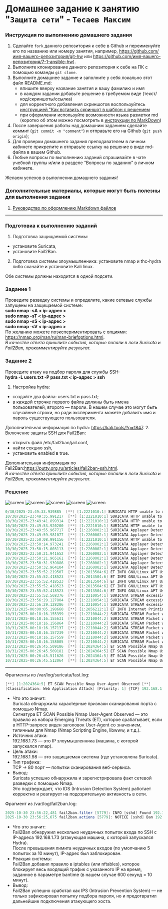 # Домашнее задание к занятию "`Защита сети`" - `Тесаев Максим`

### Инструкция по выполнению домашнего задания

   1. Сделайте `fork` данного репозитория к себе в Github и переименуйте его по названию или номеру занятия, например, https://github.com/имя-вашего-репозитория/git-hw или  https://github.com/имя-вашего-репозитория/7-1-ansible-hw).
   2. Выполните клонирование данного репозитория к себе на ПК с помощью команды `git clone`.
   3. Выполните домашнее задание и заполните у себя локально этот файл README.md:
      - впишите вверху название занятия и вашу фамилию и имя
      - в каждом задании добавьте решение в требуемом виде (текст/код/скриншоты/ссылка)
      - для корректного добавления скриншотов воспользуйтесь [инструкцией "Как вставить скриншот в шаблон с решением](https://github.com/netology-code/sys-pattern-homework/blob/main/screen-instruction.md)
      - при оформлении используйте возможности языка разметки md (коротко об этом можно посмотреть в [инструкции  по MarkDown](https://github.com/netology-code/sys-pattern-homework/blob/main/md-instruction.md))
   4. После завершения работы над домашним заданием сделайте коммит (`git commit -m "comment"`) и отправьте его на Github (`git push origin`);
   5. Для проверки домашнего задания преподавателем в личном кабинете прикрепите и отправьте ссылку на решение в виде md-файла в вашем Github.
   6. Любые вопросы по выполнению заданий спрашивайте в чате учебной группы и/или в разделе “Вопросы по заданию” в личном кабинете.
   
Желаем успехов в выполнении домашнего задания!
   
### Дополнительные материалы, которые могут быть полезны для выполнения задания

1. [Руководство по оформлению Markdown файлов](https://gist.github.com/Jekins/2bf2d0638163f1294637#Code)

---

### Подготовка к выполнению заданий

1. Подготовка защищаемой системы:
* установите Suricata,
* установите Fail2Ban.
2. Подготовка системы злоумышленника: установите nmap и thc-hydra либо скачайте и установите Kali linux.

Обе системы должны находится в одной подсети.

### Задание 1

Проведите разведку системы и определите, какие сетевые службы запущены на защищаемой системе:  
**sudo nmap -sA < ip-адрес >**  
**sudo nmap -sT < ip-адрес >**  
**sudo nmap -sS < ip-адрес >**  
**sudo nmap -sV < ip-адрес >**  
По желанию можете поэкспериментировать с опциями: https://nmap.org/man/ru/man-briefoptions.html.  
*В качестве ответа пришлите события, которые попали в логи Suricata и Fail2Ban, прокомментируйте результат.*  

### Задание 2

Проведите атаку на подбор пароля для службы SSH:  
**hydra -L users.txt -P pass.txt < ip-адрес > ssh**
1. Настройка hydra:
* создайте два файла: users.txt и pass.txt;
* в каждой строчке первого файла должны быть имена пользователей, второго — пароли. В нашем случае это могут быть случайные строки, но ради эксперимента можете добавить имя и пароль существующего пользователя.

Дополнительная информация по hydra: https://kali.tools/?p=1847.
2. Включение защиты SSH для Fail2Ban:
* открыть файл /etc/fail2ban/jail.conf,
* найти секцию ssh,
* установить enabled в true.

Дополнительная информация по Fail2Ban:https://putty.org.ru/articles/fail2ban-ssh.html.  
*В качестве ответа пришлите события, которые попали в логи Suricata и Fail2Ban, прокомментируйте результат.*

### Решение

![screen](screenshots/1.1.png)
![screen](screenshots/1.2.png)
![screen](screenshots/1.3.png)
![screen](screenshots/1.4.png)
![screen](screenshots/1.5.png)

```java
0/30/2025-23:49:33.939885  [**] [1:2221010:1] SURICATA HTTP unable to match response to request [**] [Classification: Generic Protocol Command Decode] [Priority: 3] {TCP} 192.168.>
10/30/2025-23:49:35.991217  [**] [1:2221010:1] SURICATA HTTP unable to match response to request [**] [Classification: Generic Protocol Command Decode] [Priority: 3] {TCP} 192.168.>
10/30/2025-23:49:41.899314  [**] [1:2221010:1] SURICATA HTTP unable to match response to request [**] [Classification: Generic Protocol Command Decode] [Priority: 3] {TCP} 192.168.>
10/30/2025-23:49:53.920200  [**] [1:2221010:1] SURICATA HTTP unable to match response to request [**] [Classification: Generic Protocol Command Decode] [Priority: 3] {TCP} 192.168.>
10/30/2025-23:49:55.967717  [**] [1:2260002:1] SURICATA Applayer Detect protocol only one direction [**] [Classification: Generic Protocol Command Decode] [Priority: 3] {TCP} 192.1>
10/30/2025-23:49:59.981077  [**] [1:2260002:1] SURICATA Applayer Detect protocol only one direction [**] [Classification: Generic Protocol Command Decode] [Priority: 3] {TCP} 192.1>
10/30/2025-23:50:08.991156  [**] [1:2221010:1] SURICATA HTTP unable to match response to request [**] [Classification: Generic Protocol Command Decode] [Priority: 3] {TCP} 192.168.>
10/30/2025-23:50:14.973241  [**] [1:2260002:1] SURICATA Applayer Detect protocol only one direction [**] [Classification: Generic Protocol Command Decode] [Priority: 3] {TCP} 192.1>
10/30/2025-23:50:15.003113  [**] [1:2260002:1] SURICATA Applayer Detect protocol only one direction [**] [Classification: Generic Protocol Command Decode] [Priority: 3] {TCP} 192.1>
10/30/2025-23:50:21.941652  [**] [1:2260002:1] SURICATA Applayer Detect protocol only one direction [**] [Classification: Generic Protocol Command Decode] [Priority: 3] {TCP} 192.1>
10/30/2025-23:50:21.965161  [**] [1:2260002:1] SURICATA Applayer Detect protocol only one direction [**] [Classification: Generic Protocol Command Decode] [Priority: 3] {TCP} 192.1>
10/30/2025-23:50:31.939886  [**] [1:2260002:1] SURICATA Applayer Detect protocol only one direction [**] [Classification: Generic Protocol Command Decode] [Priority: 3] {TCP} 192.1>
10/30/2025-23:50:32.964104  [**] [1:2260002:1] SURICATA Applayer Detect protocol only one direction [**] [Classification: Generic Protocol Command Decode] [Priority: 3] {TCP} 192.1>
10/30/2025-23:55:52.219507  [**] [1:2013504:6] ET INFO GNU/Linux APT User-Agent Outbound likely related to package management [**] [Classification: Not Suspicious Traffic] [Priorit>
10/30/2025-23:55:52.418523  [**] [1:2013504:6] ET INFO GNU/Linux APT User-Agent Outbound likely related to package management [**] [Classification: Not Suspicious Traffic] [Priorit>
10/30/2025-23:55:52.418523  [**] [1:2013504:6] ET INFO GNU/Linux APT User-Agent Outbound likely related to package management [**] [Classification: Not Suspicious Traffic] [Priorit>
10/30/2025-23:55:52.418523  [**] [1:2013504:6] ET INFO GNU/Linux APT User-Agent Outbound likely related to package management [**] [Classification: Not Suspicious Traffic] [Priorit>
10/30/2025-23:55:52.418523  [**] [1:2013504:6] ET INFO GNU/Linux APT User-Agent Outbound likely related to package management [**] [Classification: Not Suspicious Traffic] [Priorit>
10/30/2025-23:55:52.568376  [**] [1:2210054:1] SURICATA STREAM excessive retransmissions [**] [Classification: Generic Protocol Command Decode] [Priority: 3] {TCP} 192.168.1.98:460>
10/30/2025-23:56:29.127804  [**] [1:2210054:1] SURICATA STREAM excessive retransmissions [**] [Classification: Generic Protocol Command Decode] [Priority: 3] {TCP} 192.168.1.73:395>
10/30/2025-23:56:29.128286  [**] [1:2210054:1] SURICATA STREAM excessive retransmissions [**] [Classification: Generic Protocol Command Decode] [Priority: 3] {TCP} 192.168.1.73:395>
10/31/2025-00:00:05.198660  [**] [1:2056212:1] ET INFO Internet Printing Protocol (IPP) Get-Printer-Attributes Outbound Request [**] [Classification: Misc activity] [Priority: 3] {>
10/31/2025-00:18:16.155359  [**] [1:2210044:2] SURICATA STREAM Packet with invalid timestamp [**] [Classification: Generic Protocol Command Decode] [Priority: 3] {TCP} 140.82.121.4>
10/31/2025-00:18:16.155631  [**] [1:2210044:2] SURICATA STREAM Packet with invalid timestamp [**] [Classification: Generic Protocol Command Decode] [Priority: 3] {TCP} 140.82.121.4>
10/31/2025-00:18:16.156864  [**] [1:2210044:2] SURICATA STREAM Packet with invalid timestamp [**] [Classification: Generic Protocol Command Decode] [Priority: 3] {TCP} 140.82.121.4>
10/31/2025-00:18:16.157137  [**] [1:2210044:2] SURICATA STREAM Packet with invalid timestamp [**] [Classification: Generic Protocol Command Decode] [Priority: 3] {TCP} 140.82.121.4>
10/31/2025-00:18:16.157239  [**] [1:2210044:2] SURICATA STREAM Packet with invalid timestamp [**] [Classification: Generic Protocol Command Decode] [Priority: 3] {TCP} 140.82.121.4>
10/31/2025-00:18:16.157559  [**] [1:2210044:2] SURICATA STREAM Packet with invalid timestamp [**] [Classification: Generic Protocol Command Decode] [Priority: 3] {TCP} 140.82.121.4>
10/31/2025-00:18:16.158005  [**] [1:2210044:2] SURICATA STREAM Packet with invalid timestamp [**] [Classification: Generic Protocol Command Decode] [Priority: 3] {TCP} 140.82.121.4>
10/31/2025-00:26:45.509186  [**] [1:2024364:5] ET SCAN Possible Nmap User-Agent Observed [**] [Classification: Web Application Attack] [Priority: 1] {TCP} 192.168.1.73:56188 -> 192>
10/31/2025-00:26:45.509181  [**] [1:2024364:5] ET SCAN Possible Nmap User-Agent Observed [**] [Classification: Web Application Attack] [Priority: 1] {TCP} 192.168.1.73:56202 -> 192>
10/31/2025-00:26:45.511626  [**] [1:2024364:5] ET SCAN Possible Nmap User-Agent Observed [**] [Classification: Web Application Attack] [Priority: 1] {TCP} 192.168.1.73:56208 -> 192>
10/31/2025-00:26:45.512064  [**] [1:2024364:5] ET SCAN Possible Nmap User-Agent Observed [**] [Classification: Web Application Attack] [Priority: 1] {TCP} 192.168.1.73:56210 -> 192>
```

---

Фрагменты из /var/log/suricata/fast.log:
```java
[**] [1:2024364:5] ET SCAN Possible Nmap User-Agent Observed [**]
[Classification: Web Application Attack] [Priority: 1] {TCP} 192.168.1.73 -> 192.168.1.98:80
```
* Что это значит:  
Suricata обнаружила характерные признаки сканирования порта с помощью Nmap.  
Сигнатура ET SCAN Possible Nmap User-Agent Observed — это правило из набора Emerging Threats (ET), которое срабатывает, если в HTTP-запросе виден заголовок User-Agent со значением, типичным для Nmap (Nmap Scripting Engine, libwww, и т.д.).
* Источник атаки:  
192.168.1.73 — это IP злоумышленника (машина, с которой запускался nmap).
* Цель атаки:  
192.168.1.98 — это защищаемая система (где установлена Suricata).
* Тип трафика:  
TCP -> 80 порт — попытки сканирования веб-сервиса.
* Вывод:  
Suricata успешно обнаружила и зарегистрировала факт сетевой разведки с помощью Nmap.  
Это подтверждает, что IDS (Intrusion Detection System) работает корректно и реагирует на подозрительную активность в сети.

Фрагмент из /var/log/fail2ban.log:
```java
2025-10-30 23:56:22,481 fail2ban.filter [5779]: INFO [sshd] Found 192.168.1.73
2025-10-30 23:56:25,675 fail2ban.actions [5779]: NOTICE [sshd] Ban 192.168.1.73
```
* Что это значит:  
Fail2Ban обнаружил несколько неудачных попыток входа по SSH с IP-адреса 192.168.1.73 (атакующая машина, с которой запускался Hydra).  
После превышения лимита неудачных входов (по умолчанию 5 попыток за 10 минут), IP-адрес был заблокирован.  
* Реакция системы:  
Fail2Ban добавил правило в iptables (или nftables), которое блокирует весь входящий трафик с указанного IP на время, заданное в параметре bantime (в нашем случае 600 секунд = 10 минут).
* Вывод:  
Fail2Ban успешно сработал как IPS (Intrusion Prevention System) — не только зафиксировал попытку подбора пароля, но и предотвратил дальнейшие подключения атакующего хоста.
